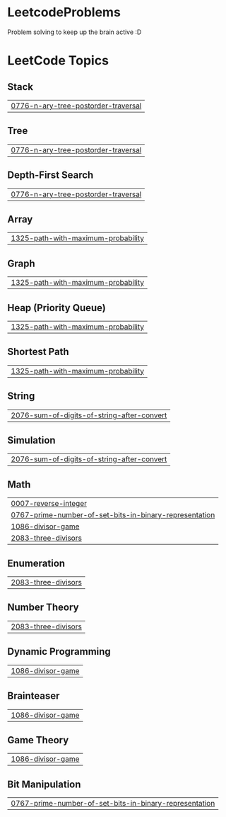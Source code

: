 # LeetcodeProblems
Problem solving to keep up the brain active :D

<!---LeetCode Topics Start-->
# LeetCode Topics
## Stack
|  |
| ------- |
| [0776-n-ary-tree-postorder-traversal](https://github.com/NavinAnik/LeetcodeProblems/tree/master/0776-n-ary-tree-postorder-traversal) |
## Tree
|  |
| ------- |
| [0776-n-ary-tree-postorder-traversal](https://github.com/NavinAnik/LeetcodeProblems/tree/master/0776-n-ary-tree-postorder-traversal) |
## Depth-First Search
|  |
| ------- |
| [0776-n-ary-tree-postorder-traversal](https://github.com/NavinAnik/LeetcodeProblems/tree/master/0776-n-ary-tree-postorder-traversal) |
## Array
|  |
| ------- |
| [1325-path-with-maximum-probability](https://github.com/NavinAnik/LeetcodeProblems/tree/master/1325-path-with-maximum-probability) |
## Graph
|  |
| ------- |
| [1325-path-with-maximum-probability](https://github.com/NavinAnik/LeetcodeProblems/tree/master/1325-path-with-maximum-probability) |
## Heap (Priority Queue)
|  |
| ------- |
| [1325-path-with-maximum-probability](https://github.com/NavinAnik/LeetcodeProblems/tree/master/1325-path-with-maximum-probability) |
## Shortest Path
|  |
| ------- |
| [1325-path-with-maximum-probability](https://github.com/NavinAnik/LeetcodeProblems/tree/master/1325-path-with-maximum-probability) |
## String
|  |
| ------- |
| [2076-sum-of-digits-of-string-after-convert](https://github.com/NavinAnik/LeetcodeProblems/tree/master/2076-sum-of-digits-of-string-after-convert) |
## Simulation
|  |
| ------- |
| [2076-sum-of-digits-of-string-after-convert](https://github.com/NavinAnik/LeetcodeProblems/tree/master/2076-sum-of-digits-of-string-after-convert) |
## Math
|  |
| ------- |
| [0007-reverse-integer](https://github.com/NavinAnik/LeetcodeProblems/tree/master/0007-reverse-integer) |
| [0767-prime-number-of-set-bits-in-binary-representation](https://github.com/NavinAnik/LeetcodeProblems/tree/master/0767-prime-number-of-set-bits-in-binary-representation) |
| [1086-divisor-game](https://github.com/NavinAnik/LeetcodeProblems/tree/master/1086-divisor-game) |
| [2083-three-divisors](https://github.com/NavinAnik/LeetcodeProblems/tree/master/2083-three-divisors) |
## Enumeration
|  |
| ------- |
| [2083-three-divisors](https://github.com/NavinAnik/LeetcodeProblems/tree/master/2083-three-divisors) |
## Number Theory
|  |
| ------- |
| [2083-three-divisors](https://github.com/NavinAnik/LeetcodeProblems/tree/master/2083-three-divisors) |
## Dynamic Programming
|  |
| ------- |
| [1086-divisor-game](https://github.com/NavinAnik/LeetcodeProblems/tree/master/1086-divisor-game) |
## Brainteaser
|  |
| ------- |
| [1086-divisor-game](https://github.com/NavinAnik/LeetcodeProblems/tree/master/1086-divisor-game) |
## Game Theory
|  |
| ------- |
| [1086-divisor-game](https://github.com/NavinAnik/LeetcodeProblems/tree/master/1086-divisor-game) |
## Bit Manipulation
|  |
| ------- |
| [0767-prime-number-of-set-bits-in-binary-representation](https://github.com/NavinAnik/LeetcodeProblems/tree/master/0767-prime-number-of-set-bits-in-binary-representation) |
<!---LeetCode Topics End-->